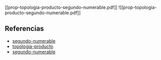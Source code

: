 [[prop-topologia-producto-segundo-numerable.pdf]]
![[prop-topologia-producto-segundo-numerable.pdf]]

## Referencias
- [segundo-numerable](./segundo-numerable.md)
- [topologia-producto](./topologia-producto.md)
- [segundo-numerable](./segundo-numerable.md)
